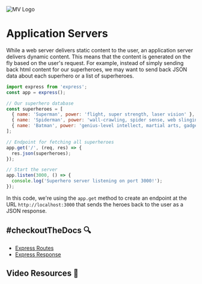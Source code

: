 ![MV Logo](/logo.jpg)

# Application Servers
While a web server delivers static content to the user, an application server delivers dynamic content. This means that the content is generated on the fly based on the user's request. For example, instead of simply sending back html content for our superheroes, we may want to send back JSON data about each superhero or a list of superheroes.

```js
import express from 'express';
const app = express();

// Our superhero database
const superheroes = [
  { name: 'Superman', power: 'flight, super strength, laser vision' },
  { name: 'Spiderman', power: 'wall-crawling, spider sense, web slinging' },
  { name: 'Batman', power: 'genius-level intellect, martial arts, gadgets' }
];

// Endpoint for fetching all superheroes
app.get('/', (req, res) => {
  res.json(superheroes);
});

// Start the server
app.listen(3000, () => {
  console.log('Superhero server listening on port 3000!');
});
```

In this code, we're using the `app.get` method to create an endpoint at the URL `http://localhost:3000` that sends the heroes back to the user as a JSON response.

## #checkoutTheDocs 🔍
- [Express Routes](https://expressjs.com/en/guide/routing.html)
- [Express Response](https://expressjs.com/en/api.html#res)

## Video Resources 🎥
